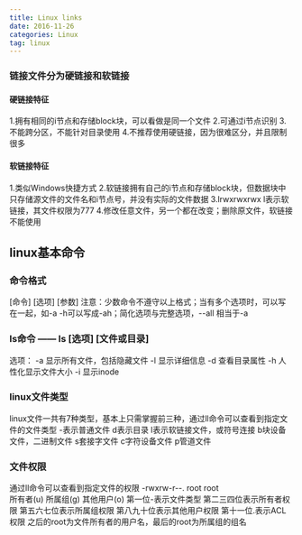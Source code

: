 ```yaml
---
title: Linux links
date: 2016-11-26 
categories: Linux
tag: linux 
---
```


### 链接文件分为硬链接和软链接

#### 硬链接特征
1.拥有相同的i节点和存储block块，可以看做是同一个文件
2.可通过i节点识别
3.不能跨分区，不能针对目录使用
4.不推荐使用硬链接，因为很难区分，并且限制很多
<!--more-->

#### 软链接特征
1.类似Windows快捷方式
2.软链接拥有自己的i节点和存储block块，但数据块中只存储源文件的文件名和i节点号，并没有实际的文件数据
3.lrwxrwxrwx l表示软链接，其文件权限为777
4.修改任意文件，另一个都在改变；删除原文件，软链接不能使用

## linux基本命令

### 命令格式
[命令] [选项] [参数]
注意：少数命令不遵守以上格式；当有多个选项时，可以写在一起，如-a -h可以写成-ah；简化选项与完整选项，--all 相当于-a


### ls命令 —— ls [选项] [文件或目录]
选项：
-a 显示所有文件，包括隐藏文件
-l 显示详细信息
-d 查看目录属性
-h 人性化显示文件大小
-i 显示inode

### linux文件类型
linux文件一共有7种类型，基本上只需掌握前三种，通过ll命令可以查看到指定文件的文件类型
-表示普通文件
d表示目录
l表示软链接文件，或符号连接
b块设备文件，二进制文件
s套接字文件
c字符设备文件
p管道文件

### 文件权限
通过ll命令可以查看到指定文件的权限
-rwxrw-r--. root root	
所有者(u) 所属组(g) 其他用户(o)
第一位-表示文件类型
第二三四位表示所有者权限
第五六七位表示所属组权限
第八九十位表示其他用户权限
第十一位.表示ACL权限
之后的root为文件所有者的用户名，最后的root为所属组的组名

